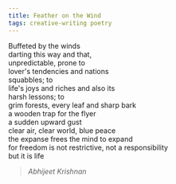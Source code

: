 ```yaml
---
title: Feather on the Wind
tags: creative-writing poetry
---
```


Buffeted by the winds  
darting this way and that,  
unpredictable, prone to  
lover's tendencies and nations  
squabbles; to  
life's joys and riches and also its  
harsh lessons; to  
grim forests, every leaf and sharp bark  
a wooden trap for the flyer  
a sudden upward gust  
clear air, clear world, blue peace  
the expanse frees the mind to expand  
for freedom is not restrictive, not a responsibility  
but it is life  

> <cite>Abhijeet Krishnan</cite>
